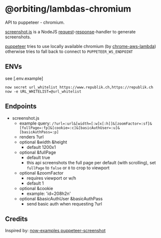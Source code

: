 # @orbiting/lambdas-chromium

API to puppeteer - chromium.

[screenshot.js](screenshots.js) is a NodeJS [request](https://nodejs.org/api/http.html#http_event_request)-[response](https://nodejs.org/api/http.html#http_class_http_serverresponse)-handler to generate screenshots.

[puppeteer]('https://github.com/GoogleChrome/puppeteer') tries to use locally available chromium (by [chrome-aws-lambda](https://github.com/alixaxel/chrome-aws-lambda)) otherwise tries to fall back to connect to `PUPPETEER_WS_ENDPOINT`


## ENVs

see [.env.example]

```
now secret url_whitelist https://www.republik.ch,https://republik.ch
now -e URL_WHITELIST=@url_whitelist
```


## Endpoints
- screenshot.js
  - example query: `/?url=:url&[width=[:w]x[:h]]&[zoomFactor=:sf]&[fullPage=:fp]&[cookie=:c]&[basicAuthUser=:u]&[basicAuthPass=:p]`
  - renders ?url
  - optional &width &height
    - default 1200x1
  - optional &fullPage
    - default true
    - this api screenshots the full page per default (with scrolling), set `fullPage` to `false` or `0` to crop to viewport
  - optional &zoomFactor
    - requires viewport or w/h
    - default 1
  - optional &cookie
    - example: 'id=208h2n'
  - optional &basicAuthUser &basicAuthPass
    - send basic auth when requesting ?url


## Credits

Inspired by: [now-examples puppeteer-screenshot](https://github.com/zeit/now-examples/tree/master/puppeteer-screenshot)
